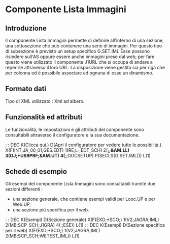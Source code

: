# Componente Lista Immagini

## Introduzione
Il componente Lista Immagini permette di definire all'interno di una sezione, una sottosezione che può contenere una serie di immagini.
Per questo tipo di subsezione è previsto un setup specifico G.SET.IML
Esse possono risiedere sull'AS oppure essere anche immagini prese dal web; per fare questo viene utilizzato il componente J1URL che si occupa di andare a reperirle attraverso il loro URL.
La disposizione viene gestita sia per riga che per colonna ed è possibile associare ad ognuna di esse un dinamismo.

## Formato dati
Tipo di XML utilizzato :  Xml ad albero.

## Funzionalità ed attributi
Le funzionalità, le impostazioni e gli attributi del componente sono consultabili attraverso il configuratore e la sua documentazione.

 :  : DEC K(Clicca qui.) D(Apri il configuratore per vedere tutte le possibilità.) X(F(INT;JA_00_01;GES.EDT) 1(RE;L-;EDT_SCH) 2(**;;&AM.LL) 3(OJ;*USRPRF;&AM.UT) 4(**;;DOCSETUP) P(SECLS(G.SET.IML))) L(1)

## Schede di esempio
Gli esempi del componente Lista Immagini sono consultabili tramite due sezioni differenti : 
- una sezione generale, che contiene esempi validi per Looc.UP e per Web.UP,
- una sezione più specifica per il web.

 :  : DEC K(Esempi) D(Sezione generale) X(F(EXD;*SCO;) 1(V2;JAGRA;IML) 2(MB;SCP_SCH;J1GRA) 4(;;ESE)) L(1)
 :  : DEC K(Esempi) D(Sezione specifica per il web) X(F(EXD;*SCO;) 1(V2;JAGRA;IML) 2(MB;SCP_SCH;WETEST_IML)) L(1)
